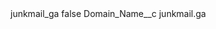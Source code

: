<?xml version="1.0" encoding="UTF-8"?>
<CustomMetadata xmlns="http://soap.sforce.com/2006/04/metadata" xmlns:xsi="http://www.w3.org/2001/XMLSchema-instance" xmlns:xsd="http://www.w3.org/2001/XMLSchema">
    <label>junkmail_ga</label>
    <protected>false</protected>
    <values>
        <field>Domain_Name__c</field>
        <value xsi:type="xsd:string">junkmail.ga</value>
    </values>
</CustomMetadata>

